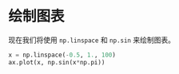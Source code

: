# 绘制图表

现在我们将使用 `np.linspace` 和 `np.sin` 来绘制图表。

```python
x = np.linspace(-0.5, 1., 100)
ax.plot(x, np.sin(x*np.pi))
```

